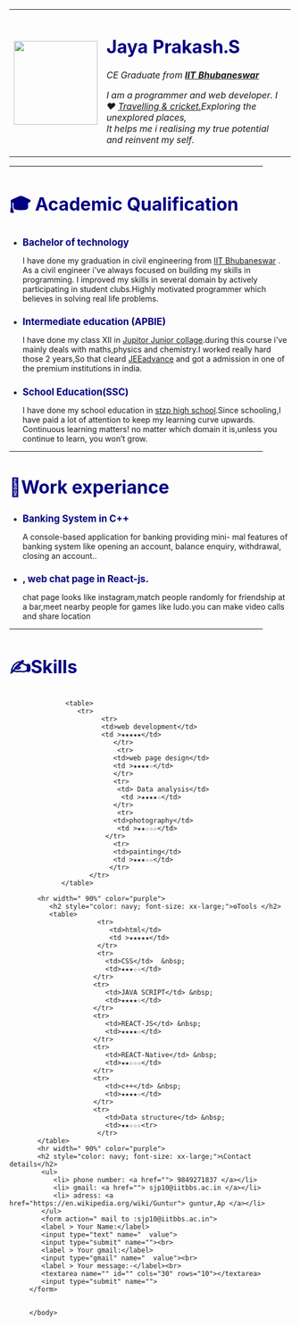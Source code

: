 <!DOCTYPE html>
<html>
    <head> 
       <meta charset=" utf-8">
       <title>  JAYA PRAKASH SANDEPOGU</title>
    </head>
    <body> 
       <table cellspacing="10">
            <tr>
                <td><img src="jp.png" height="150px" width="150px"> </td>
                <td>  <h1 style="color: navy;">Jaya Prakash.S</h1><p> <em>CE Graduate from <strong>
             <a href="https://www.iitbbs.ac.in/">IIT Bhubaneswar</a></strong></p>
                <P> I am a programmer and web developer. I ❤ <a href="">Travelling & cricket.</a>Exploring the unexplored places,
                   <br> It helps me i realising my true potential and reinvent my self. </em></P></td>
             </tr>
        </table>
 <hr width=" 90%" color="purple">
                <h2 style="color: navy; font-size: xx-large;">🎓 Academic Qualification</h2>
               <ul>
                   <li><h2 style="color: navy; font-size: larger;">
                    <strong>Bachelor of technology</strong></h2></li>
                    <p> I have done my graduation in civil engineering from  <a href="https://www.iitbbs.ac.in/">IIT Bhubaneswar</a> . As a civil engineer i've always focused on building my skills in programming.
                        I improved my skills in several domain by actively participating in student clubs.Highly motivated programmer which believes in solving real life problems.</p>
                  <li><h2 style="color: navy; font-size: larger;">
                    <strong>Intermediate education (APBIE)</strong></h2></li>
                    <p> I have done my  class XII in <a href="">Jupitor Junior collage</a>.during this course i've 
                        mainly deals with maths,physics and chemistry.I worked really hard those 2 years,So that cleard <a href="">JEEadvance</a> and got a admission in  one of the premium institutions in india.</p>
                  <li><h2 style="color: navy; font-size: larger;">
                     <strong>School Education(SSC)</strong></h2></li>
                     <p> I have done my  school education in <a href=""> stzp high school</a>.Since schooling,I have paid a lot of attention to keep my learning curve upwards.
                        Continuous learning matters! no matter which domain it is,unless you continue to learn, you won’t grow. </p>
               </ul> 
 <hr width=" 90%" color="purple">
                        <h2 style="color: navy; font-size: xx-large;">💼Work experiance </h2> 
        <ul> 
                   <li><h2 style="color: navy; font-size: larger;">
                 <strong>Banking System in C++</strong></h2></li>
                    <p>A console-based application for banking providing mini- mal features of banking system 
                    like opening an account, balance enquiry, withdrawal, closing an account..
                  </p>
                   <li><h2 style="color: navy; font-size: larger;">
           ,      <strong> web chat page in React-js.</strong></h2></li>
                 <p> chat page looks like instagram,match people randomly for friendship at a bar,meet nearby people for games like ludo.you can make video calls and share location </p>
                   </ul>
 <hr width=" 90%" color="purple">
           <h2 style="color: navy; font-size: xx-large;">✍Skills </h2> 
              
                  
                  <table>
                     <tr>
                           <tr>
                           <td>web development</td> 
                           <td >★★★★★</td>
                              </tr>
                               <tr>
                              <td>web page design</td> 
                              <td >★★★★☆</td>
                              </tr>            
                              <tr>
                               <td> Data analysis</td> 
                                <td >★★★★☆</td>
                              </tr>
                               <tr>
                              <td>photography</td> 
                               <td >★★☆☆☆</td>
                            </tr>            
                              <tr>
                              <td>painting</td> 
                              <td >★★★☆☆</td>
                             </tr>             
                        </tr>
                 </table>
               
           <hr width=" 90%" color="purple">
              <h2 style="color: navy; font-size: xx-large;">⚙Tools </h2> 
              <table>
                          <tr>
                             <td>html</td> 
                             <td >★★★★★</td>
                          </tr>
                          <tr>
                            <td>CSS</td>  &nbsp;
                            <td>★★★☆☆</td>
                         </tr>
                         <tr>
                            <td>JAVA SCRIPT</td> &nbsp;
                            <td>★★★★☆</td>
                         </tr>
                         <tr>
                            <td>REACT-JS</td> &nbsp;
                            <td>★★★★☆</td>
                         </tr>
                         <tr>
                            <td>REACT-Native</td> &nbsp;
                            <td>★★☆☆☆</td>
                         </tr>
                         <tr>
                            <td>c++</td> &nbsp;
                            <td>★★★★☆</td>
                         </tr>
                         <tr>
                            <td>Data structure</td> &nbsp;
                            <td>★★☆☆☆<tr>
                          </tr>
           </table>
           <hr width=" 90%" color="purple">
           <h2 style="color: navy; font-size: xx-large;">📞Contact details</h2> 
            <ul>
               <li> phone number: <a href=""> 9849271837 </a></li>
               <li> gmail: <a href=""> sjp10@iitbbs.ac.in </a></li>
               <li> adress: <a href="https://en.wikipedia.org/wiki/Guntur"> guntur,Ap </a></li> 
            </ul>
            <form action=" mail to :sjp10@iitbbs.ac.in"> 
            <label > Your Name:</label>
            <input type="text" name="  value">
            <input type="submit" name=""><br>
            <label > Your gmail:</label>
            <input type="gmail" name="  value"><br>
            <label > Your message:-</label><br>
            <textarea name="" id="" cols="30" rows="10"></textarea>
            <input type="submit" name="">
         </form>


         </body>
         
</html>
